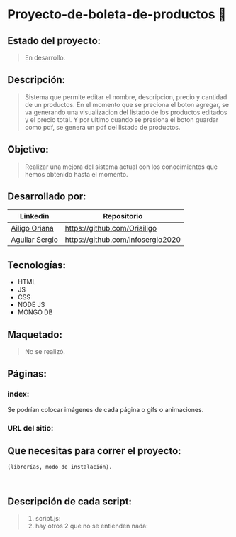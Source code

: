 # Proyecto-de-boleta-de-productos 💚
## Estado del proyecto:
> En desarrollo.
## Descripción:
> Sistema que permite editar el nombre, descripcion, precio y cantidad de un productos. En el momento que se preciona el boton agregar, se va generando una visualizacion del listado de los productos editados y el precio total. Y por ultimo cuando se presiona el boton guardar como pdf, se genera un pdf del listado de productos.
## Objetivo: 
> Realizar una mejora del sistema actual con los conocimientos que hemos obtenido hasta el momento.
## Desarrollado por:
| Linkedin | Repositorio |
| -------  | ------- |
| [Ailigo Oriana](linkedin.com/in/oriana-ailigo) | https://github.com/Oriailigo |
| [Aguilar Sergio](linkedin.com/in/sergioaguilarsoria) | https://github.com/infosergio2020 |
## Tecnologías:
* HTML
* JS
* CSS
* NODE JS
* MONGO DB
## Maquetado:
> No se realizó.
## Páginas:
### index:
 Se podrían colocar imágenes de cada página o gifs o animaciones.
### URL del sitio:
## Que necesitas para correr el proyecto:
```
(librerías, modo de instalación).



```
## Descripción de cada script:
> 1) script.js: 
> 2) hay otros 2 que no se entienden nada:
